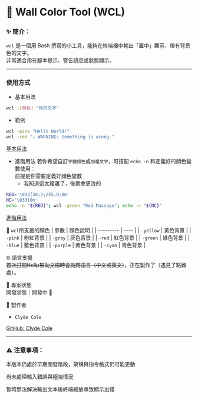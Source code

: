 # 🎨 Wall Color Tool (WCL)
### ✨ 簡介：

 `wcl` 是一個用 Bash 撰寫的小工具，能夠在終端機中輸出「置中」顯示、帶有背景色的文字。  
非常適合用在腳本提示、警告訊息或狀態顯示。

---
### 使用方式
- 基本用法
```bash
wcl -[顏色] "你的文字"
```

- 範例
```bash
wcl -pink "Hello World!"
wcl -red "⚠️ WARNING: Something is wrong."
```
[基本用法](picture/基本功能.png)

- 進階用法
若你希望自訂`字體顏色`或`加粗文字`，可搭配 `echo -n` 和定義好的顔色變數使用：  
前提是你需要定義好顔色變數  
  - 我知道這太複雜了，後期會更改的
```bash
RED='\033[38;2;255;0;0m'
NC='\033[0m'
echo -n "${RED}"; wcl -green "Red Massage"; echo -n "${NC}"
```
[進階用法](picture/進階用法.png)

🎨 `wcl`所支援的顏色
| 參數      | 顏色說明 |
| --------- | ----    |
| `-yellow` | 黃色背景 |
| `-pink`   | 粉紅背景 |
| `-gray`   | 灰色背景 |
| `-red`    | 紅色背景 |
| `-green`  | 綠色背景 |
| `-blue`   | 藍色背景 |
| `-purple` | 紫色背景 |
| `-cyan`   | 青色背景 |

🌐 語言支援  
~~首次打開Hellp幫助文檔時會詢問語言（中文或英文）~~，正在製作了（遇見了點難處）。

📌 專案狀態  
開發狀態：開發中 🚧

👤 製作者  
- `Clyde Cole`

[GitHub: Clyde Cole](https://github.com/ClydeCole)

---
### ⚠️ 注意事項：
本版本仍處於早期開發階段，架構與指令格式仍可能更動

尚未處理輸入錯誤與極端情況

暫時無法解決輸出文本後終端縮放導致顯示出錯

